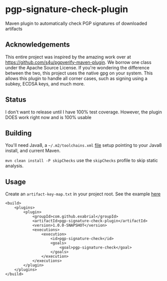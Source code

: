 # pgp-signature-check-plugin
Maven plugin to automatically check PGP signatures of downloaded artifacts

## Acknowledgements

This entire project was inspired by the amazing work over at https://github.com/s4u/pgpverify-maven-plugin. We borrow one class under the Apache Source License. If you're wondering the difference between the two, this project uses the native gpg on your system. This allows this plugin to handle all corner cases, such as signing using a subkey, ECDSA keys, and much more. 

## Status

I don't want to release until I have 100% test coverage. However, the plugin DOES work right now and is 100% usable

## Building

You'll need Java8, a `~/.m2/toolchains.xml` [file](../blob/master/support-files/toolchains.xml) setup pointing to your Java8 install, and current Maven.

`mvn clean install -P skipChecks` use the `skipChecks` profile to skip static analysis. 

## Usage

Create an `artifact-key-map.txt` in your project root. See the example [here](../blob/master/src/test/resources/artifact-key-map.txt)

```
<build>
	<plugins>
		<plugin>
			<groupId>com.github.exabrial</groupId>
			<artifactId>pgp-signature-check-plugin</artifactId>
			<version>1.0.0-SNAPSHOT</version>
			<executions>
				<execution>
					<id>pgp-signature-check</id>
					<goals>
						<goal>pgp-signature-check</goal>
					</goals>
				</execution>
			</executions>
		</plugin>
	</plugins>
</build>
```
